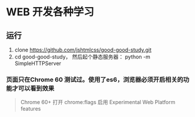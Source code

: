 # WEB 开发各种学习  

## 运行
1. clone https://github.com/jshtmlcss/good-good-study.git
2. cd good-good-study， 然后起个静态服务器： python -m SimpleHTTPServer

### 页面只在Chrome 60 测试过。使用了es6，浏览器必须开启相关的功能才可以看到效果
> Chrome 60+ 打开 chrome:flags 启用 Experimental Web Platform features